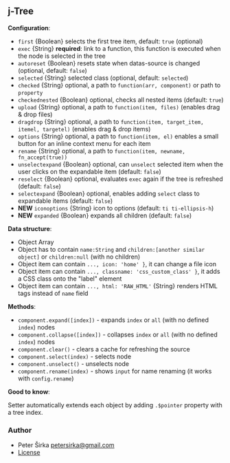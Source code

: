 ## j-Tree

__Configuration__:

- `first` {Boolean} selects the first tree item, default: `true` (optional)
- `exec` {String} __required__: link to a function, this function is executed when the node is selected in the tree
- `autoreset` {Boolean} resets state when datas-source is changed (optional, default: `false`)
- `selected` {String} selected class (optional, default: `selected`)
- `checked` {String} optional, a path to `function(arr, component)` or path to `property`
- `checkednested` {Boolean} optional, checks all nested items (default: `true`)
- `upload` {String} optional, a path to `function(item, files)` (enables drag & drop files)
- `dragdrop` {String} optional, a path to `function(item, target_item, itemel, targetel)` (enables drag & drop items)
- `options` {String} optional, a path to `function(item, el)` enables a small button for an inline context menu for each item
- `rename` {String} optional, a path to `function(item, newname, fn_accept(true))`
- `unselectexpand` {Boolean} optional, can `unselect` selected item when the user clicks on the expandable item (default: `false`)
- `reselect` {Boolean} optional, evaluates `exec` again if the tree is refreshed (default: `false`)
- `selectexpand` {Boolean} optional, enables adding `select` class to expandable items (default: `false`)
- __NEW__ `iconoptions` {String} icon to options (default: `ti ti-ellipsis-h`)
- __NEW__ `expanded` {Boolean} expands all children (default: `false`)

__Data structure__:

- Object Array
- Object has to contain `name:String` and `children:[another similar object]` or `children:null` (with no children)
- Object item can contain `..., icon: 'home' }`, it can change a file icon
- Object item can contain `..., classname: 'css_custom_class' }`, it adds a CSS class onto the "label" element
- Object item can contain `..., html: 'RAW_HTML'` {String} renders HTML tags instead of `name` field

__Methods__:

- `component.expand([index])` - expands `index` or `all` (with no defined `index`) nodes
- `component.collapse([index])` - collapses `index` or `all` (with no defined `index`) nodes
- `component.clear()` - clears a cache for refreshing the source
- `component.select(index)` - selects node
- `component.unselect()` - unselects node
- `component.rename(index)` - shows `input` for name renaming (it works with `config.rename`)

__Good to know__:

Setter automatically extends each object by adding `.$pointer` property with a tree index.

### Author

- Peter Širka <petersirka@gmail.com>
- [License](https://www.totaljs.com/license/)
